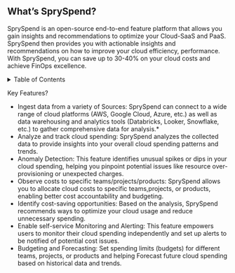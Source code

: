 ## What’s SprySpend?
SprySpend is an open-source end-to-end feature platform that allows you gain insights and recommendations to optimize your Cloud-SaaS and PaaS. SprySpend then provides you with actionable insights and recommendations on how to improve your cloud efficiency, performance. With SprySpend, you can save up to 30-40% on your cloud costs and achieve FinOps excellence.


<!-- TABLE OF CONTENTS -->
<details>
  <summary>Table of Contents</summary>
  <ol>
    <li>
      <a href="#about-the-project">About The Project</a>
      <ul>
        <li><a href="#built-with">Built With</a></li>
      </ul>
    </li>
    <li>
      <a href="#getting-started">Getting Started</a>
      <ul>
        <li><a href="#prerequisites">Prerequisites</a></li>
        <li><a href="#installation">Installation</a></li>
      </ul>
    </li>
    <li><a href="#usage">Usage</a></li>
    <li><a href="#roadmap">Roadmap</a></li>
    <li><a href="#contributing">Contributing</a></li>
    <li><a href="#license">License</a></li>
    <li><a href="#contact">Contact</a></li>
    <li><a href="#acknowledgments">Acknowledgments</a></li>
  </ol>
</details>


Key Features?

* Ingest data from a variety of Sources: SprySpend can connect to a wide range of cloud platforms (AWS, Google Cloud, Azure, etc.) as well as data warehousing and analytics tools (Databricks, Looker, Snowflake, etc.) to gather comprehensive data for analysis.*
* Analyze and track cloud spending: SprySpend analyzes the collected data to provide insights into your overall cloud spending patterns and trends.
* Anomaly Detection: This feature identifies unusual spikes or dips in your cloud spending, helping you pinpoint potential issues like resource over-provisioning or unexpected charges.
* Observe costs to specific teams/projects/products: SprySpend allows you to allocate cloud costs to specific teams,projects, or products, enabling better cost accountability and budgeting.
* Identify cost-saving opportunities: Based on the analysis, SprySpend recommends ways to optimize your cloud usage and reduce unnecessary spending.
* Enable self-service Monitoring and Alerting: This feature empowers users to monitor their cloud spending independently and set up alerts to be notified of potential cost issues.
* Budgeting and Forecasting: Set spending limits (budgets) for different teams, projects, or products and helping Forecast future cloud spending based on historical data and trends.

